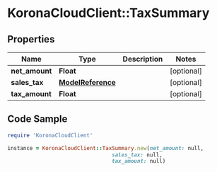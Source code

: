 # KoronaCloudClient::TaxSummary

## Properties

Name | Type | Description | Notes
------------ | ------------- | ------------- | -------------
**net_amount** | **Float** |  | [optional] 
**sales_tax** | [**ModelReference**](ModelReference.md) |  | [optional] 
**tax_amount** | **Float** |  | [optional] 

## Code Sample

```ruby
require 'KoronaCloudClient'

instance = KoronaCloudClient::TaxSummary.new(net_amount: null,
                                 sales_tax: null,
                                 tax_amount: null)
```


